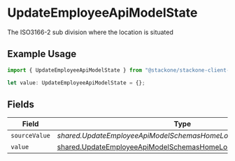 # UpdateEmployeeApiModelState

The ISO3166-2 sub division where the location is situated

## Example Usage

```typescript
import { UpdateEmployeeApiModelState } from "@stackone/stackone-client-ts/sdk/models/shared";

let value: UpdateEmployeeApiModelState = {};
```

## Fields

| Field                                                                                                                                           | Type                                                                                                                                            | Required                                                                                                                                        | Description                                                                                                                                     |
| ----------------------------------------------------------------------------------------------------------------------------------------------- | ----------------------------------------------------------------------------------------------------------------------------------------------- | ----------------------------------------------------------------------------------------------------------------------------------------------- | ----------------------------------------------------------------------------------------------------------------------------------------------- |
| `sourceValue`                                                                                                                                   | *shared.UpdateEmployeeApiModelSchemasHomeLocationStateSourceValue*                                                                              | :heavy_minus_sign:                                                                                                                              | N/A                                                                                                                                             |
| `value`                                                                                                                                         | [shared.UpdateEmployeeApiModelSchemasHomeLocationStateValue](../../../sdk/models/shared/updateemployeeapimodelschemashomelocationstatevalue.md) | :heavy_minus_sign:                                                                                                                              | N/A                                                                                                                                             |